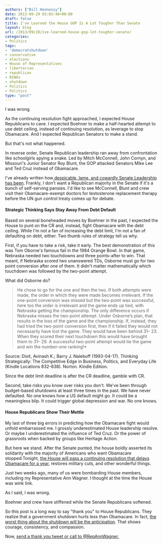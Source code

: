 ```yaml
---
authors: ["Bill Hennessy"]
date: 2013-09-29 03:03:46+00:00
draft: false
title: I've Learned the House GOP Is A Lot Tougher Than Senate
layout: blog
url: /2013/09/28/ive-learned-house-gop-lot-tougher-senate/
categories:
- Politics
tags:
- 'democratshutdown'
- conservative
- elections
- House of Representatives
- libertarian
- republican
- RINOs
- shutdown
- Politics
- Politics
type: "post"
---
```


I was wrong.

As the continuing resolution fight approached, I expected House Republicans to cave. I expected Boehner to make a half-hearted attempt to use debt ceiling, instead of continuing resolution, as leverage to stop Obamacare. And I expected Republican Senators to make a stand.

But that's not what happened.

In reverse order, Senate Republican leadership ran away from confrontation like schoolgirls spying a snake. Led by Mitch McConnell, John Cornyn, and Missouri's Junior Senator Roy Blunt, the GOP attacked Senators Mike Lee and Ted Cruz instead of Obamacare.

I've already written how[ despicable, lame, and cowardly Senate Leadership has been](https://hennessysview.com/2013/09/24/roy-blunt-failed-missouri-today/). Frankly, I don't want a Republican majority in the Senate if it's a bunch of self-serving pansies. I'd like to see McConnell, Blunt and crew visit their Obamacare-exempt doctors for testosterone replacement therapy before the UN gun control treaty comes up for debate.


#### Strategic Thinking Says Stay Away From Debt Default


Based on several boneheaded moves by Boehner in the past, I expected the House to punt on the CR and, instead, fight Obamacare with the debt ceiling. While I'm not a fan of increasing the debt limit, I'm not a fan of defaulting on debt, either. Two thumb rules of strategy tell us why.

First, if you have to take a risk, take it early. The best demonstration of this was Tom Oborne's famous fail in the 1984 Orange Bowl. In that game, Nebraska needed two touchdowns and three points-after to win. That meant, if Nebraska scored two unanswered TDs, Osborne must go for two point conversion after one of them. It didn't matter mathematically which touchdown was followed by the two-point attempt.

What did Osborne do?


> He chose to go for the one and then the two. If both attempts were made, the order in which they were made becomes irrelevant. If the one-point conversion was missed but the two-point was successful, here too the order is irrelevant and the game ends up tied, with Nebraska getting the championship. The only difference occurs if Nebraska misses the two-point attempt. Under Osborne’s plan, that results in the loss of the game and the championship. If, instead, they had tried the two-point conversion first, then if it failed they would not necessarily have lost the game. They would have been behind 31– 23. When they scored their next touchdown this would have brought them to 31– 29. A successful two-point attempt would tie the game and win the number-one ranking!*


Source: Dixit, Avinash K.; Barry J. Nalebuff (1993-04-17). Thinking Strategically: The Competitive Edge in Business, Politics, and Everyday Life (Kindle Locations 832-838). Norton. Kindle Edition.


Since the debt limit deadline is after the CR deadline, gamble with CR.

Second, take risks you know over risks you don't. We've been through budget-based shutdowns at least three times in the past. We have never defaulted. No one knows how a US default might go. It could be a meaningless blip. It could trigger global depression and war. No one knows.


#### House Republicans Show Their Mettle


My last of three big errors in predicting how the Obamacare fight would unfold embarrassed me. I grossly underestimated House leadership resolve. Or maybe I underestimated the influence of Ted Cruz. Or the power of grassroots when backed by groups like Heritage Action.

But here we stand. After the Senate punted, the house boldly asserted its solidarity with the majority of Americans who want Obamacare stopped.Tonight, [the House will pass a continuing resolution that delays Obamacare for a year](https://www.zerohedge.com/news/2013-09-28/government-shutdown-imminent-republicans-add-obamacare-delay-funding-bill), restores military cuts, and other wonderful things.

Just two weeks ago, many of us were bombarding House members, including my Representative Ann Wagner. I thought at the time the House was wink link.

As I said, I was wrong.

Boehner and crew have stiffened while the Senate Republicans softened.

So this post is a long way to say "thank you" to House Republicans. They realize that a government shutdown hurts less than Obamacare. In fact, [the worst thing about the shutdown will be the anticipation](https://hennessysview.com/2013/02/24/why-the-sequester-is-worse-now-than-it-will-be-after-it-happens/). That shows courage, consistency, and compassion.

Now, [send a thank you tweet or call to @RepAnnWagner.](https://hennessysview.com/2013/09/18/what-happens-when-you-count-your-blessings/)
